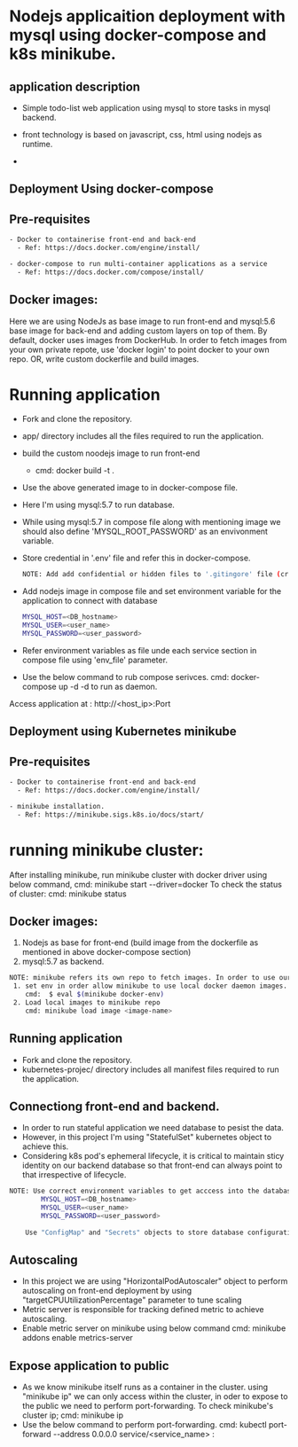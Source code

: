 # Nodejs applicaition deployment with mysql using docker-compose and k8s minikube.
  ## application description
- Simple todo-list web application using mysql to store tasks in mysql backend.
- front technology is based on javascript, css, html using nodejs as runtime.

- 
## Deployment Using docker-compose
## Pre-requisites
```sh
- Docker to containerise front-end and back-end
  - Ref: https://docs.docker.com/engine/install/

- docker-compose to run multi-container applications as a service
  - Ref: https://docs.docker.com/compose/install/
```

## Docker images:
  Here we are using NodeJs as base image to run front-end and mysql:5.6 base image for back-end and adding custom layers on top of them.
  By default, docker uses images from DockerHub. In order to fetch images from your own private repote, use 'docker login' to point docker to your own repo.
  OR, write custom dockerfile and build images.
  
# Running application
- Fork and clone the repository.
- app/ directory includes all the files required to run the application.
- build the custom noodejs image to run front-end 
    - cmd: docker build -t <tag> . 
- Use the above generated image to in docker-compose file.
- Here I'm using mysql:5.7 to run database.
- While using mysql:5.7 in compose file along with mentioning image we should also    define 'MYSQL_ROOT_PASSWORD' as an envivonment variable.
- Store credential in '.env' file and refer this in docker-compose.
   ```sh
   NOTE: Add add confidential or hidden files to '.gitingore' file (create if not exist) to avoid pushing those files.
 
- Add nodejs image in compose file and set environment variable for the application   to connect with database
    ```sh
    MYSQL_HOST=<DB_hostname>
    MYSQL_USER=<user_name>
    MYSQL_PASSWORD=<user_password>
    ```
- Refer environment variables as file unde each service section in compose file   using 'env_file' parameter.
     
- Use the below command to rub compose serivces.
  cmd: docker-compose up -d
    -d to run as daemon.

Access application at : http://<host_ip>:Port

## Deployment using Kubernetes minikube
## Pre-requisites
```sh
- Docker to containerise front-end and back-end
  - Ref: https://docs.docker.com/engine/install/

- minikube installation.
  - Ref: https://minikube.sigs.k8s.io/docs/start/
```
# running minikube cluster:
 After installing minikube, run minikube cluster with docker driver using below command,
   cmd: minikube start --driver=docker 
 To check the status of cluster:
   cmd: minikube status
   
## Docker images:
  1. Nodejs as base for front-end (build image from the dockerfile as mentioned in above docker-compose section)
  2. mysql:5.7 as backend.
 ```sh
 NOTE: minikube refers its own repo to fetch images. In order to use our local images managerd by docker to be used by minikube, use any one of the below mentioned methood.  
  1. set env in order allow minikube to use local docker daemon images.
     cmd:  $ eval $(minikube docker-env)
  2. Load local images to minikube repo
     cmd: minikube load image <image-name>
```
## Running application
- Fork and clone the repository.
- kubernetes-projec/ directory includes all manifest files required to run the       application.

## Connectiong front-end and backend.
- In order to run stateful application we need database to pesist the data.
- However, in this project I'm using "StatefulSet" kubernetes object to achieve this.
- Considering k8s pod's ephemeral lifecycle, it is critical to maintain sticy identity on our backend database so that front-end can always point to that irrespective of lifecycle.

```sh
NOTE: Use correct environment variables to get acccess into the database.
        MYSQL_HOST=<DB_hostname>
        MYSQL_USER=<user_name>
        MYSQL_PASSWORD=<user_password> 
        
    Use "ConfigMap" and "Secrets" objects to store database configuration and database root password respectively.
```

  
## Autoscaling
- In this project we are using "HorizontalPodAutoscaler" object to perform autoscaling on front-end deployment by using "targetCPUUtilizationPercentage" parameter to tune scaling 
- Metric server is responsible for tracking defined metric to achieve autoscaling.
- Enable metric server on minikube using below command
   cmd: minikube addons enable metrics-server

## Expose application to public
- As we know minikube itself runs as a container in the cluster. using "minikube ip" we can only access within the cluster, in oder to expose to the public we need to perform port-forwarding.
  To check minikube's cluster ip; 
     cmd: minikube ip
- Use the below command to perform port-forwarding.
  cmd: kubectl port-forward --address 0.0.0.0 service/<service_name> <port-to-expose>:<serivce-port>
  



















